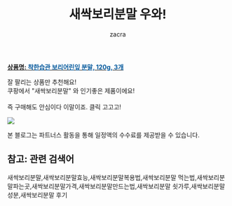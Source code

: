 ﻿---
layout: post
title:  "새싹보리분말 우와!"
author: zacra
categories: [ 아이템 ]
tags: [새싹보리분말,새싹보리분말효능,새싹보리분말복용법,새싹보리분말 먹는법,새싹보리분말파는곳,새싹보리분말가격,새싹보리분말만드는법,새싹보리분말 쇳가루,새싹보리분말성분,새싹보리분말 후기]
image: https://static.coupangcdn.com/image/retail/images/22992559773063-1bc835e0-84f3-4a9f-80ec-9c8352785a09.jpg 
description: "쿠팡에서 새싹보리분말 관련 상품으로 가장 잘팔리는 제품 중 하나라는 사실!!."
rating: 4.5
---

<a href="https://link.coupang.com/re/AFFSDP?lptag=AF8407795&pageKey=235565124&itemId=1012619873&vendorItemId=5446589067&traceid=V0-153-3855515d72509a9e"><b>상품명: <font color='#01579B'>착한습관 보리어린잎 분말, 120g, 3개</font></b></a>

잘 팔리는 상품만 추천해요!<br/>
쿠팡에서 "새싹보리분말" 와 인기좋은 제품이에요!<br/><br/>
즉 구매해도 안심이다 이말이죠. 클릭 고고고! <br/>



<a href="https://link.coupang.com/re/AFFSDP?lptag=AF8407795&pageKey=235565124&itemId=1012619873&vendorItemId=5446589067&traceid=V0-153-3855515d72509a9e"><img src="https://thumbnail8.coupangcdn.com/thumbnails/remote/q89/image/retail/images/1068044197360143-78bf938c-26ef-4b5f-88cb-f8f33f86e0e3.jpg"></a> 

본 블로그는 파트너스 활동을 통해 일정액의 수수료를 제공받을 수 있습니다.

## 참고: 관련 검색어    
새싹보리분말,새싹보리분말효능,새싹보리분말복용법,새싹보리분말 먹는법,새싹보리분말파는곳,새싹보리분말가격,새싹보리분말만드는법,새싹보리분말 쇳가루,새싹보리분말성분,새싹보리분말 후기
